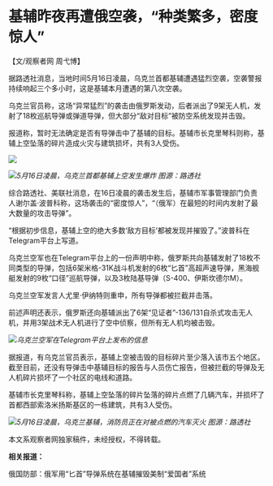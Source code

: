 # 基辅昨夜再遭俄空袭，“种类繁多，密度惊人”

【文/观察者网 周弋博】

据路透社消息，当地时间5月16日凌晨，乌克兰首都基辅遭遇猛烈空袭，空袭警报持续响起三个多小时，这是基辅本月遭遇的第八次空袭。

乌克兰官员称，这场“异常猛烈”的袭击由俄罗斯发动，后者派出了9架无人机，发射了18枚巡航导弹或弹道导弹，但大部分“敌对目标”被防空系统发现并击毁。

报道称，暂时无法确定是否有导弹击中了基辅的目标。基辅市长克里琴科则称，基辅上空坠落的碎片造成火灾与建筑损坏，共有3人受伤。

![](https://inews.gtimg.com/newsapp_bt/0/15795939706/1000)

![](https://inews.gtimg.com/newsapp_bt/0/15795939710/1000)_5月16日凌晨，乌克兰首都基辅上空发生爆炸
图源：路透社_

综合路透社、美联社消息，在16日凌晨的袭击发生后，基辅市军事管理部门负责人谢尔盖·波普科称，这场袭击的“密度惊人”，“（俄军）在最短的时间内发射了最大数量的攻击导弹”。

“根据初步信息，基辅上空的绝大多数‘敌方目标’都被发现并摧毁了。”波普科在Telegram平台上写道。

乌克兰空军也在Telegram平台上的一份声明中称，俄罗斯共向基辅发射了18枚不同类型的导弹，包括6架米格-31K战斗机发射的6枚“匕首”高超声速导弹，黑海舰艇发射的9枚“口径”巡航导弹，以及3枚陆基导弹（S-400、伊斯坎德尔M）。

乌克兰空军发言人尤里·伊纳特则重申，所有导弹都被拦截并击落。

前述声明还表示，俄罗斯还向基辅派出了6架“见证者”-136/131自杀式攻击无人机，并用3架战术无人机进行了空中侦察，但所有无人机均被击毁。

![](https://inews.gtimg.com/newsapp_bt/0/15795939713/1000)_乌克兰空军在Telegram平台上发布的信息_

据报道，有乌克兰官员表示，基辅上空被击毁的目标碎片至少落入该市五个地区。截至目前，还没有导弹击中基辅目标的报告与人员伤亡报告，但被拦截的导弹及无人机碎片损坏了一个社区的电线和道路。

基辅市长克里琴科称，基辅上空坠落的碎片坠落的碎片点燃了几辆汽车，并损坏了首都西部索洛米扬斯基区的一栋建筑，共有3人受伤。

![](https://inews.gtimg.com/newsapp_bt/0/15795939715/1000)_5月16日凌晨，乌克兰基辅，消防员正在对被点燃的汽车灭火
图源：路透社_

本文系观察者网独家稿件，未经授权，不得转载。

**相关报道：**

俄国防部：俄军用“匕首”导弹系统在基辅摧毁美制“爱国者”系统


